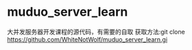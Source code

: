 # muduo_server_learn
大并发服务器开发课程的源代码，有需要的自取
获取方法:git clone https://github.com/WhiteNotWolf/muduo_server_learn.gi
